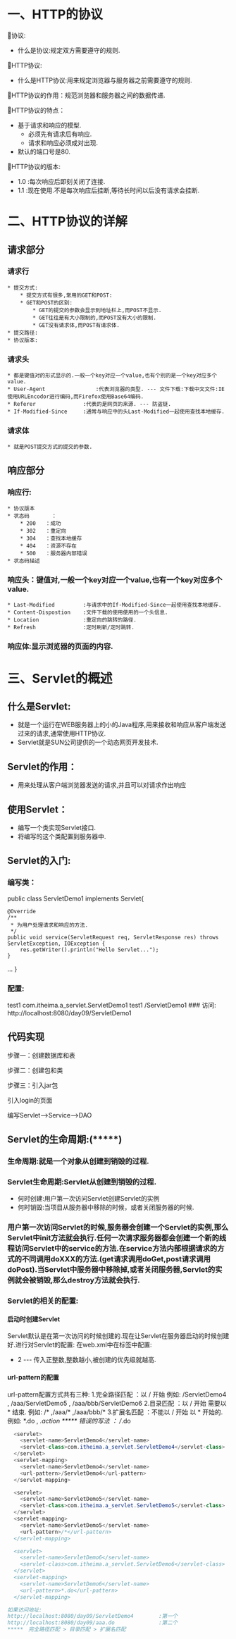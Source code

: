 # 一、HTTP的协议
协议:
* 什么是协议:规定双方需要遵守的规则.

HTTP协议:
* 什么是HTTP协议:用来规定浏览器与服务器之前需要遵守的规则.

HTTP协议的作用：规范浏览器和服务器之间的数据传递.

HTTP协议的特点：
* 基于请求和响应的模型.
    * 必须先有请求后有响应.
    * 请求和响应必须成对出现.
* 默认的端口号是80.

HTTP协议的版本:
* 1.0	:每次响应后即刻关闭了连接.
* 1.1	:现在使用.不是每次响应后挂断,等待长时间以后没有请求会挂断.



# 二、HTTP协议的详解
## 请求部分
### 请求行

    * 提交方式:
        * 提交方式有很多,常用的GET和POST:
        * GET和POST的区别:
            * GET的提交的参数会显示到地址栏上,而POST不显示.
            * GET往往是有大小限制的,而POST没有大小的限制.
            * GET没有请求体,而POST有请求体.
    * 提交路径:
    * 协议版本:
    
### 请求头

    * 都是键值对的形式显示的.一般一个key对应一个value,也有个别的是一个key对应多个value.
    * User-Agent				:代表浏览器的类型. --- 文件下载:下载中文文件:IE使用URLEncodor进行编码,而Firefox使用Base64编码.
    * Referer				:代表的是网页的来源. --- 防盗链.
    * If-Modified-Since		:通常与响应中的头Last-Modified一起使用查找本地缓存.
### 请求体

    * 就是POST提交方式的提交的参数.
## 响应部分
###  响应行:
    * 协议版本
    * 状态码		：
        * 200	：成功
        * 302	：重定向
        * 304	：查找本地缓存
        * 404	：资源不存在
        * 500	：服务器内部错误
    * 状态码描述
### 响应头：键值对,一般一个key对应一个value,也有一个key对应多个value.
    * Last-Modified			:与请求中的If-Modified-Since一起使用查找本地缓存.
    * Content-Dispostion	:文件下载的使用使用的一个头信息.
    * Location				:重定向的跳转的路径.
    * Refresh				:定时刷新/定时跳转.
### 响应体:显示浏览器的页面的内容.

# 三、Servlet的概述
## 什么是Servlet:
* 就是一个运行在WEB服务器上的小的Java程序,用来接收和响应从客户端发送过来的请求,通常使用HTTP协议.
* Servlet就是SUN公司提供的一个动态网页开发技术.
## Servlet的作用：
* 用来处理从客户端浏览器发送的请求,并且可以对请求作出响应
## 使用Servlet：
* 编写一个类实现Servlet接口.
* 将编写的这个类配置到服务器中.
## Servlet的入门:
### 编写类：
public class ServletDemo1 implements Servlet{

	@Override
	/**
	 * 为用户处理请求和响应的方法.
	 */
	public void service(ServletRequest req, ServletResponse res) throws ServletException, IOException {
		res.getWriter().println("Hello Servlet...");
	}
...
}
### 配置:
  <!-- 配置Servlet -->
  <servlet>
  	<!-- Servlet的名称 -->
  	<servlet-name>test1</servlet-name>
  	<!-- SErvlet的全路径 -->
  	<servlet-class>com.itheima.a_servlet.ServletDemo1</servlet-class>
  </servlet>
  
  <!-- Servlet的映射 -->
  <servlet-mapping>
  	<!-- Servlet的名称 -->
  	<servlet-name>test1</servlet-name>
  	<!-- Servlet的访问路径 -->
  	<url-pattern>/ServletDemo1</url-pattern>
  </servlet-mapping>
### 访问:
http://localhost:8080/day09/ServletDemo1

## 代码实现

步骤一：创建数据库和表

步骤二：创建包和类

步骤三：引入jar包

引入login的页面

编写Servlet-->Service-->DAO

## Servlet的生命周期:(*****)
### 生命周期:就是一个对象从创建到销毁的过程.
### Servlet生命周期:Servlet从创建到销毁的过程.
* 何时创建:用户第一次访问Servlet创建Servlet的实例
* 何时销毁:当项目从服务器中移除的时候，或者关闭服务器的时候.
### 用户第一次访问Servlet的时候,服务器会创建一个Servlet的实例,那么Servlet中init方法就会执行.任何一次请求服务器都会创建一个新的线程访问Servlet中的service的方法.在service方法内部根据请求的方式的不同调用doXXX的方法.(get请求调用doGet,post请求调用doPost).当Servlet中服务器中移除掉,或者关闭服务器,Servlet的实例就会被销毁,那么destroy方法就会执行.
### Servlet的相关的配置:
#### 启动时创建Servlet
Servlet默认是在第一次访问的时候创建的.现在让Servlet在服务器启动的时候创建好.进行对Servlet的配置:
在web.xml中在<servlet></servlet>标签中配置:
* <load-on-startup>2</load-on-startup>  --- 传入正整数,整数越小,被创建的优先级就越高.
#### url-pattern的配置
url-pattern配置方式共有三种:
1.完全路径匹配	：以 / 开始				例如:	/ServletDemo4 , /aaa/ServletDemo5 , /aaa/bbb/ServletDemo6
2.目录匹配		：以 / 开始 需要以 * 结束.	例如: /* ,/aaa/* ,/aaa/bbb/*
3.扩展名匹配		：不能以 / 开始 以 * 开始的. 例如: *.do , *.action 
***** 错误的写法	： /*.do

```java 有如下的配置:
  <servlet>
    <servlet-name>ServletDemo4</servlet-name>
    <servlet-class>com.itheima.a_servlet.ServletDemo4</servlet-class>
  </servlet>
  <servlet-mapping>
    <servlet-name>ServletDemo4</servlet-name>
    <url-pattern>/ServletDemo4</url-pattern>
  </servlet-mapping>

  <servlet>
    <servlet-name>ServletDemo5</servlet-name>
    <servlet-class>com.itheima.a_servlet.ServletDemo5</servlet-class>
  </servlet>
  <servlet-mapping>
    <servlet-name>ServletDemo5</servlet-name>
    <url-pattern>/*</url-pattern>
  </servlet-mapping>

  <servlet>
    <servlet-name>ServletDemo6</servlet-name>
    <servlet-class>com.itheima.a_servlet.ServletDemo6</servlet-class>
  </servlet>
  <servlet-mapping>
    <servlet-name>ServletDemo6</servlet-name>
    <url-pattern>*.do</url-pattern>
  </servlet-mapping>

如果访问地址:
http://localhost:8080/day09/ServletDemo4		:第一个
http://localhost:8080/day09/aaa.do				:第二个
*****　完全路径匹配 > 目录匹配 > 扩展名匹配
```








